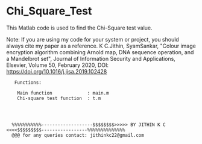 # Chi_Square_Test
This Matlab code is used to find the Chi-Square test value.

Note: If you are using my code for your system or project, you should always cite my paper as a reference. K C.Jithin, SyamSankar, "Colour image encryption algorithm combining Arnold map, DNA sequence operation, and a Mandelbrot set", Journal of Information Security and Applications, Elsevier, Volume 50, February 2020, DOI: https://doi.org/10.1016/j.jisa.2019.102428



       Functions:
       
        Main function             : main.m
        Chi-square test function  : t.m
        
        
      
      
      %%%%%%%%%%%-------------------$$$$$$$$>>>>> BY JITHIN K C <<<<$$$$$$$$$-----------------%%%%%%%%%%%%%% 
      @@@ for any queries contact: jithinkc22@gmail.com
